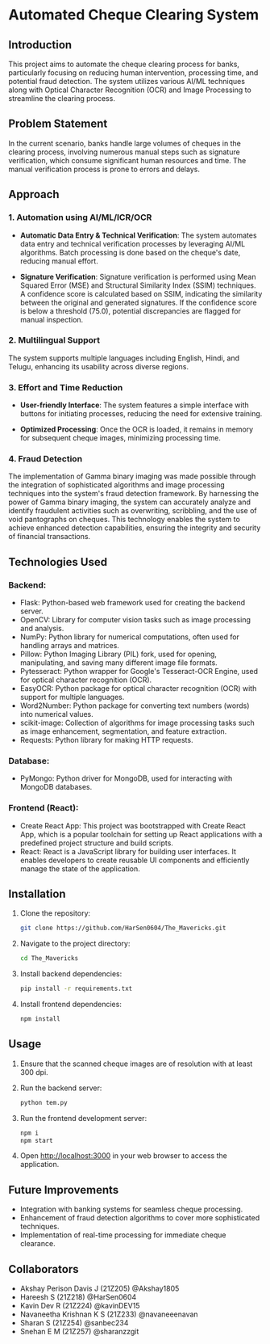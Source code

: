 # Automated Cheque Clearing System

## Introduction

This project aims to automate the cheque clearing process for banks, particularly focusing on reducing human intervention, processing time, and potential fraud detection. The system utilizes various AI/ML techniques along with Optical Character Recognition (OCR) and Image Processing to streamline the clearing process.

## Problem Statement

In the current scenario, banks handle large volumes of cheques in the clearing process, involving numerous manual steps such as signature verification, which consume significant human resources and time. The manual verification process is prone to errors and delays.

## Approach

### 1. Automation using AI/ML/ICR/OCR

- **Automatic Data Entry & Technical Verification**: The system automates data entry and technical verification processes by leveraging AI/ML algorithms. Batch processing is done based on the cheque's date, reducing manual effort.

- **Signature Verification**: Signature verification is performed using Mean Squared Error (MSE) and Structural Similarity Index (SSIM) techniques. A confidence score is calculated based on SSIM, indicating the similarity between the original and generated signatures. If the confidence score is below a threshold (75.0), potential discrepancies are flagged for manual inspection.

### 2. Multilingual Support

The system supports multiple languages including English, Hindi, and Telugu, enhancing its usability across diverse regions.

### 3. Effort and Time Reduction

- **User-friendly Interface**: The system features a simple interface with buttons for initiating processes, reducing the need for extensive training.

- **Optimized Processing**: Once the OCR is loaded, it remains in memory for subsequent cheque images, minimizing processing time.

### 4. Fraud Detection

The implementation of Gamma binary imaging was made possible through the integration of sophisticated algorithms and image processing techniques into the system's fraud detection framework. By harnessing the power of Gamma binary imaging, the system can accurately analyze and identify fraudulent activities such as overwriting, scribbling, and the use of void pantographs on cheques. This technology enables the system to achieve enhanced detection capabilities, ensuring the integrity and security of financial transactions.

## Technologies Used

### Backend:

- Flask: Python-based web framework used for creating the backend server.
- OpenCV: Library for computer vision tasks such as image processing and analysis.
- NumPy: Python library for numerical computations, often used for handling arrays and matrices.
- Pillow: Python Imaging Library (PIL) fork, used for opening, manipulating, and saving many different image file formats.
- Pytesseract: Python wrapper for Google's Tesseract-OCR Engine, used for optical character recognition (OCR).
- EasyOCR: Python package for optical character recognition (OCR) with support for multiple languages.
- Word2Number: Python package for converting text numbers (words) into numerical values.
- scikit-image: Collection of algorithms for image processing tasks such as image enhancement, segmentation, and feature extraction.
- Requests: Python library for making HTTP requests.

### Database:

- PyMongo: Python driver for MongoDB, used for interacting with MongoDB databases.

### Frontend (React):

- Create React App: This project was bootstrapped with Create React App, which is a popular toolchain for setting up React applications with a predefined project structure and build scripts.
- React: React is a JavaScript library for building user interfaces. It enables developers to create reusable UI components and efficiently manage the state of the application.

## Installation

1. Clone the repository:
   ```bash
   git clone https://github.com/HarSen0604/The_Mavericks.git
   ```

2. Navigate to the project directory:
   ```bash
   cd The_Mavericks
   ```

3. Install backend dependencies:
   ```bash
   pip install -r requirements.txt
   ```

4. Install frontend dependencies:
   ```bash
   npm install
   ```

## Usage

1. Ensure that the scanned cheque images are of resolution with at least 300 dpi.

2. Run the backend server:
   ```bash
   python tem.py
   ```

3. Run the frontend development server:
   ```bash
   npm i
   npm start
   ```

4. Open [http://localhost:3000](http://localhost:3000) in your web browser to access the application.

## Future Improvements

- Integration with banking systems for seamless cheque processing.
- Enhancement of fraud detection algorithms to cover more sophisticated techniques.
- Implementation of real-time processing for immediate cheque clearance.

## Collaborators

- Akshay Perison Davis J (21Z205) @Akshay1805
- ⁠Hareesh S (21Z218) @HarSen0604
- ⁠Kavin Dev R (21Z224) @kavinDEV15
- ⁠Navaneetha Krishnan K S (21Z233) @navaneeenavan
- ⁠Sharan S (21Z254) @sanbec234
- ⁠Snehan E M (21Z257) @sharanzzgit
